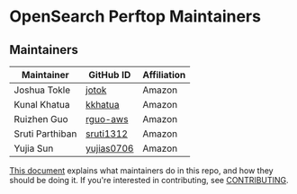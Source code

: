 # OpenSearch Perftop Maintainers

## Maintainers
| Maintainer              | GitHub ID                                               | Affiliation |
| ----------------------- | ------------------------------------------------------- | ----------- |
| Joshua Tokle            | [jotok](https://github.com/jotok)                       | Amazon      |
| Kunal Khatua            | [kkhatua](https://github.com/kkhatua)                   | Amazon      |
| Ruizhen Guo             | [rguo-aws](https://github.com/rguo-aws)                 | Amazon      |
| Sruti Parthiban         | [sruti1312](https://github.com/sruti1312)               | Amazon      |
| Yujia Sun               | [yujias0706](https://github.com/yujias0706)             | Amazon      |

[This document](https://github.com/opensearch-project/.github/blob/main/MAINTAINERS.md) explains what maintainers do in this repo, and how they should be doing it. If you're interested in contributing, see [CONTRIBUTING](CONTRIBUTING.md).
